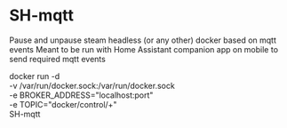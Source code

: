 # SH-mqtt
Pause and unpause steam headless (or any other) docker based on mqtt events
Meant to be run with Home Assistant companion app on mobile to send required mqtt events

docker run -d \
  -v /var/run/docker.sock:/var/run/docker.sock \
  -e BROKER_ADDRESS="localhost:port" \
  -e TOPIC="docker/control/+" \
  SH-mqtt
